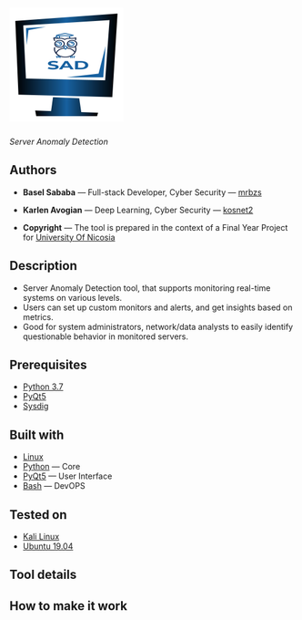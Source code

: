 # ![](resources/sad-logo.png)

*Server Anomaly Detection*

## Authors
* **Basel Sababa** — Full-stack Developer, Cyber Security — [mrbzs](https://github.com/mrbzs)
* **Karlen Avogian** — Deep Learning, Cyber Security — [kosnet2](https://github.com/kosnet2)

* **Copyright** — The tool is prepared in the context of a Final Year Project for [University Of Nicosia](https://www.unic.ac.cy/) 

## Description
* Server Anomaly Detection tool, that supports monitoring real-time systems on various levels.
* Users can set up custom monitors and alerts, and get insights based on metrics.
* Good for system administrators, network/data analysts to easily identify questionable behavior in monitored servers.

## Prerequisites
* [Python 3.7](https://www.python.org/)
* [PyQt5](https://pypi.org/project/PyQt5/)
* [Sysdig](https://github.com/draios/sysdig)

## Built with
* [Linux](https://www.linux.org/)
* [Python](https://www.python.org/) — Core
* [PyQt5](https://pypi.org/project/PyQt5/) — User Interface
* [Bash](https://www.gnu.org/software/bash/) — DevOPS

## Tested on
* [Kali Linux](https://www.kali.org/)
* [Ubuntu 19.04](http://releases.ubuntu.com/19.04/)

## Tool details

## How to make it work
